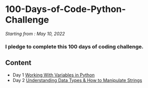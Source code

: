 #                                                                       100-Days-of-Code-Python-Challenge

*Starting from : May 10, 2022*

### I pledge to complete this 100 days of coding challenge.

## Content

- Day 1 [Working With Variables in Python](https://github.com/Eitankhromz/100-Days-of-Code-Python-Challenge/tree/main/Day_1)
- Day 2 [Understanding Data Types & How to Manipulate Strings](https://github.com/Eitankhromz/100-Days-of-Code-Python-Challenge/tree/main/Day%202)


